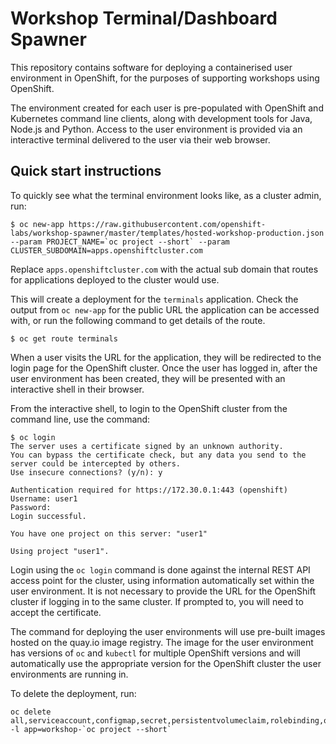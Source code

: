 Workshop Terminal/Dashboard Spawner
===================================

This repository contains software for deploying a containerised user environment in OpenShift, for the purposes of supporting workshops using OpenShift.

The environment created for each user is pre-populated with OpenShift and Kubernetes command line clients, along with development tools for Java, Node.js and Python. Access to the user environment is provided via an interactive terminal delivered to the user via their web browser.

Quick start instructions
------------------------

To quickly see what the terminal environment looks like, as a cluster admin, run:

```
$ oc new-app https://raw.githubusercontent.com/openshift-labs/workshop-spawner/master/templates/hosted-workshop-production.json --param PROJECT_NAME=`oc project --short` --param CLUSTER_SUBDOMAIN=apps.openshiftcluster.com
```

Replace ``apps.openshiftcluster.com`` with the actual sub domain that routes for
applications deployed to the cluster would use.

This will create a deployment for the ``terminals`` application. Check the output from ``oc new-app`` for the public URL the application can be accessed with, or run the following command to get details of the route.

```
$ oc get route terminals
```

When a user visits the URL for the application, they will be redirected to the login page for the OpenShift cluster. Once the user has logged in, after the  user environment has been created, they will be presented with an interactive shell in their browser.

From the interactive shell, to login to the OpenShift cluster from the command line, use the command:

```
$ oc login
The server uses a certificate signed by an unknown authority.
You can bypass the certificate check, but any data you send to the server could be intercepted by others.
Use insecure connections? (y/n): y

Authentication required for https://172.30.0.1:443 (openshift)
Username: user1
Password:
Login successful.

You have one project on this server: "user1"

Using project "user1".
```

Login using the ``oc login`` command is done against the internal REST API access point for the cluster, using information automatically set within the user environment. It is not necessary to provide the URL for the OpenShift cluster if logging in to the same cluster. If prompted to, you will need to accept the certificate.

The command for deploying the user environments will use pre-built images hosted on the quay.io image registry. The image for the user environment has versions of ``oc`` and ``kubectl`` for multiple OpenShift versions and will automatically use the appropriate version for the OpenShift cluster the user environments are running in.

To delete the deployment, run:

```
oc delete all,serviceaccount,configmap,secret,persistentvolumeclaim,rolebinding,oauthclient -l app=workshop-`oc project --short`
```
